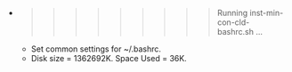 * >>>>>>>>> Running inst-min-con-cld-bashrc.sh ...
  * Set common settings for ~/.bashrc.
  * Disk size = 1362692K. Space Used = 36K.

